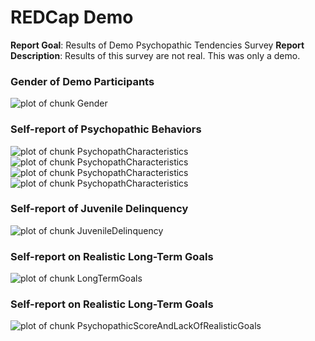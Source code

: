 <!-- Specify the report's official name, goal & description. -->
# REDCap Demo
**Report Goal**:  Results of Demo Psychopathic Tendencies Survey
**Report Description**: Results of this survey are not real.  This was only a demo.


<!-- Point knitr to the underlying code file so it knows where to look for the chunks. -->



<!-- Load the packages.  Suppress the output when loading packages. --> 



<!-- Load any Global Functions declared in the R file.  Suppress the output. --> 



<!-- Declare any global functions specific to a Rmd output.  Suppress the output. --> 



<!-- Load the dataset.  Suppress the output. -->



### Gender of Demo Participants
![plot of chunk Gender](figure/Gender.png) 


### Self-report of Psychopathic Behaviors
![plot of chunk PsychopathCharacteristics](figure/PsychopathCharacteristics1.png) ![plot of chunk PsychopathCharacteristics](figure/PsychopathCharacteristics2.png) ![plot of chunk PsychopathCharacteristics](figure/PsychopathCharacteristics3.png) ![plot of chunk PsychopathCharacteristics](figure/PsychopathCharacteristics4.png) 


### Self-report of Juvenile Delinquency
![plot of chunk JuvenileDelinquency](figure/JuvenileDelinquency.png) 


### Self-report on Realistic Long-Term Goals
![plot of chunk LongTermGoals](figure/LongTermGoals.png) 


### Self-report on Realistic Long-Term Goals
![plot of chunk PsychopathicScoreAndLackOfRealisticGoals](figure/PsychopathicScoreAndLackOfRealisticGoals.png) 

